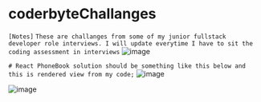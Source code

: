 # coderbyteChallanges
`[Notes]`
`These are challanges from some of my junior fullstack developer role interviews. I will update everytime I have to sit the coding assessment in interviews`
![image](https://github.com/Thein-Naing/coderbyteChallanges/assets/117463446/5926ddd1-3ecb-462d-b23b-7f2ddeace7ac)


`# React PhoneBook solution should be something like this below and this is rendered view from my code;`
![image](https://github.com/Thein-Naing/coderbyteChallanges/assets/117463446/e384f426-d0de-4c34-bfaf-4bf15a5cb0d7)

![image](https://github.com/Thein-Naing/coderbyteChallanges/assets/117463446/be5a1dc3-e5ac-43d3-a10e-d2f4b0cfc7cb)


